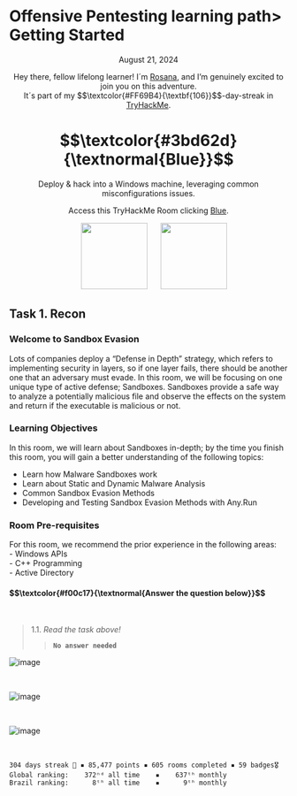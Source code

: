 <h1>Offensive Pentesting learning path> Getting Started</h1>

<p align="center">August 21, 2024</p>
<p align="center">Hey there, fellow lifelong learner! I´m <a href="https://www.linkedin.com/in/rosanafssantos/">Rosana</a>, and I’m genuinely excited to join you on this adventure.<br>
It´s part of my $$\textcolor{#FF69B4}{\textbf{106}}$$-day-streak in  <a href="https://tryhackme.com/">TryHackMe</a>.</p>
 
<h1 align="center">
  $$\textcolor{#3bd62d}{\textnormal{Blue}}$$
</h1>
<p align="center">Deploy & hack into a Windows machine, leveraging common misconfigurations issues.</p>
<p align="center">Access this TryHackMe Room clicking <a href="https://tryhackme.com/room/blue">Blue</a>.<br>
<p align="center">
  <img height="120px" hspace="20" src="https://github.com/user-attachments/assets/4a8d6a3e-fa6f-4e57-87b5-90e73afea584">
  <img height="120px" src="https://github.com/user-attachments/assets/4a8a75f7-200a-4528-96d5-c8fab1232884">
</p>


<h2>Task 1. Recon</h2>
<h3>Welcome to Sandbox Evasion</h3>

<p>Lots of companies deploy a “Defense in Depth” strategy, which refers to implementing security in layers, so if one layer fails, there should be another one that an adversary must evade. In this room, we will be focusing on one unique type of active defense; Sandboxes. Sandboxes provide a safe way to analyze a potentially malicious file and observe the effects on the system and return if the executable is malicious or not.<br>

<h3>Learning Objectives</h3>

<p>In this room, we will learn about Sandboxes in-depth; by the time you finish this room, you will gain a better understanding of the following topics:<br>

- Learn how Malware Sandboxes work<br>
- Learn about Static and Dynamic Malware Analysis<br>
- Common Sandbox Evasion Methods<br>
- Developing and Testing Sandbox Evasion Methods with Any.Run</p>

<h3>Room Pre-requisites</h3>
<p>For this room, we recommend the prior experience in the following areas:<br>
- Windows APIs<br>
- C++ Programming<br>
- Active Directory</p>

<h4 align="left"> $$\textcolor{#f00c17}{\textnormal{Answer the question below}}$$ </h4>
<br>

> 1.1. <em>Read the task above!</em><br><a id='2.1'></a>
>> <code><strong>No answer needed</strong></code>





![image](https://github.com/user-attachments/assets/3ae3a505-9c72-431f-962b-873c7c46dd77)

<br>

![image](https://github.com/user-attachments/assets/abb71906-0a59-4ae5-97dc-a3d4d70b5b28)

<br>

![image](https://github.com/user-attachments/assets/c467ec61-34ec-4ea9-919a-6173fee20b2f)

<br>



```
304 days streak 🎉 ▪ 85,477 points ▪ 605 rooms completed ▪ 59 badges🎖️
Global ranking:    372ⁿᵈ all time    ▪    637ᵗʰ monthly
Brazil ranking:      8ᵗʰ all time    ▪      9ᵗʰ monthly
```






